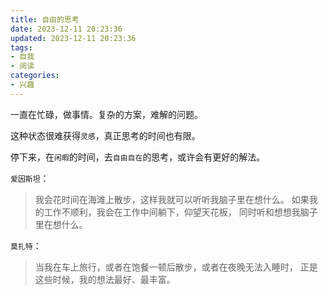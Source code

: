 ```yaml
---
title: 自由的思考
date: 2023-12-11 20:23:36
updated: 2023-12-11 20:23:36
tags:
- 自我
- 阅读
categories:
- 兴趣
---
```


一直在忙碌，做事情。复杂的方案，难解的问题。

这种状态很难获得`灵感`，真正思考的时间也有限。

停下来，在`闲暇`的时间，去`自由自在`的思考，或许会有更好的解法。

`爱因斯坦`：
> 我会花时间在海滩上散步，这样我就可以听听我脑子里在想什么。
如果我的工作不顺利，我会在工作中间躺下，仰望天花板，
同时听和想想我脑子里在想什么。

`莫扎特`：
> 当我在车上旅行，或者在饱餐一顿后散步，或者在夜晚无法入睡时，
正是这些时候，我的想法最好、最丰富。

